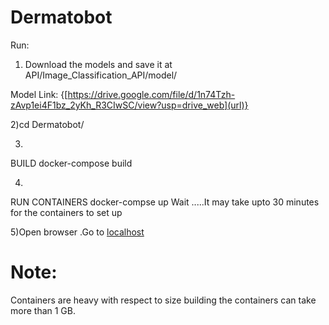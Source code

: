 # Dermatobot


 
Run:
1) Download the models and save it at API/Image_Classification_API/model/<Place model  here> 
 
Model Link: {[https://drive.google.com/file/d/1n74Tzh-zAvp1ei4F1bz_2yKh_R3CIwSC/view?usp=drive_web](url)}
 
 
2)cd Dermatobot/


3)
BUILD
    docker-compose build

4)
RUN CONTAINERS
    docker-compse up
    Wait .....It may take upto 30 minutes for the containers to set up

5)Open browser .Go to [localhost](url)



# Note:

Containers are heavy with respect to size building the containers can take more than 1 GB.
